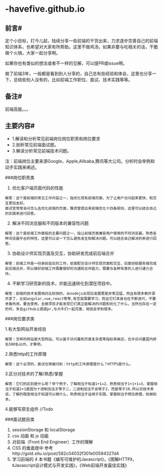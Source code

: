 # -havefive.github.io

## 前言#

定个小目标，打今儿起，陆续分享一些前端的干货出来，力求逐步完善自己的前端知识体系，也希望对大家有所帮助。这里不做鸡汤，如果非要与吃相关的话，干脆做个火锅，大家一起分享啊。

如果你也有类似的想法或者不一样的见解，可以提PR或issue啊。

做了前端3年，一般都是看到别人分享的，自己总有些经验和体会，这里也分享一下，总结些别人没有的，比如前端工作职位、面试、技术实践等等。

## 备注#
前端高能。。。


## 主要内容#

* 1.解读和分析常见前端岗位岗位职责和岗位要求
* 2.剖析常见前端面试题。
* 3.解读分析常见前端技术问题。

注：前端岗位主要来源Google，Apple,Alibaba,腾讯等大公司。分析时会举例和动手实践来阐述。


###岗位职责类

1. 优化客户端页面代码的性能

```
解答：这个是前端的常见工作内容之一，指优化现有前端页面，为了让用户访问起来更快，和交互更加友好。
面试官常常会问怎么去优化前端的页面，雅虎曾提出来前端优化十四条规则，这里可以结合自己的实践来进行回答。
```
2. 解决不同浏览器和不同版本的兼容性问题

```
解答：这个是前端工作面临的主要问题之一，指让前端页面兼容用户使用的不同浏览器，熟悉各种浏览器平台的特性，这里可以谈一下怎么避免发生和解决问题。可以结合自己解决的来进行回答。
```
3. 协助设计师实现页面及交互，协助研发完成前后端合并

```
解答：前端工作是一份承前启后的工作，前面配合设计师实现页面和交互，后面协助服务端完成前后端合并，所以做好前端工作需要很好的沟通和合作能力，需要与各种背景的人进行通力合作。
```
4. 不断学习研究新的技术，并能迅速转化到潜在项目中。

```
解答：前端的技术发展相对比较快的，从nodejs出现后发展更是非常迅猛，而且有很多都开源共享了，比如angular,vue,react等等,有空就需要学习，而且它们本身也在不断迭代，不要老看热闹，要去使用，去做项目才能发现它们真正能解决的问题和优化了什么，当然也存在一定的坑，多去github上提提pr,与大牛们一起完善，相信会学到很多。
```

###岗位要求类

1.有大型网站开发经验

```4.
解答：怎样的网站是大型网站，可以基于访问量和页面复杂度等指标来阐述，也许访问量国内排名500名以内，才算吧。
```

2.熟悉http的工作原理

```
解答：这个必须的，面试也常被问到：http的工作原理是什么？HTTPS是什么。
```
3.区分对技术的了解/熟悉/掌握
```
解答：它们的区别是什么呢？举个例子，了解相当于知道1+1=2，熟悉相当于1+1+1=3，掌握相当于知道1+1是因为十进制加法才等于二，二进制加法不会等于2，而是等于10.所以对技术来说，了解的程度相当于知道可以做什么，熟悉相当于运用于实践，掌握相当于明白原理，知根知本。
```
4.能够写原生组件
//Todo


###面试题目类

1. sessionStorage 和 localStorage
2. css 动画 和 js 动画
3. 对前端（Front End Engineer）工作的理解
4. CSS 的垂直居中 参考http://gold.xitu.io/post/582c04032f301e00594327d4
5. 学习前端的 4 本书籍《编写可维护的Javascript》，《图解HTTP》，《Javascript设计模式与开发实践》，《Web前端开发最佳实践》



